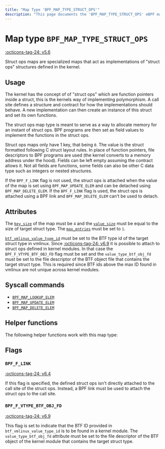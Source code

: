 ```yaml
---
title: "Map Type 'BPF_MAP_TYPE_STRUCT_OPS'"
description: "This page documents the 'BPF_MAP_TYPE_STRUCT_OPS' eBPF map type, including its definition, usage, program types that can use it, and examples."
---
```

# Map type `BPF_MAP_TYPE_STRUCT_OPS`

<!-- [FEATURE_TAG](BPF_MAP_TYPE_STRUCT_OPS) -->
[:octicons-tag-24: v5.6](https://github.com/torvalds/linux/commit/85d33df357b634649ddbe0a20fd2d0fc5732c3cb)
<!-- [/FEATURE_TAG] -->

Struct ops maps are specialized maps that act as implementations of "struct ops" structures defined in the kernel.

## Usage

The kernel has the concept of of "struct ops" which are function pointers inside a struct, this is the kernels way of implementing polymorphism. A call site defines a structure and contract for how the implementations should behave. A new implementation can then create an instance of this struct and set its own functions.

The struct ops map type is meant to serve as a way to allocate memory for an instant of struct ops. BPF programs are then set as field values to implement the functions in the struct ops.

Struct ops maps only have 1 key, that being `0`. The value is the struct formatted following C struct layout rules. In place of function pointers, file descriptors to BPF programs are used (the kernel converts to a memory address under the hood). Fields can be left empty assuming the contract allows it. Not all fields are functions, some fields can also be other C data type such as integers or nested structures.

If the `BPF_F_LINK` flag is not used, the struct ops is attached when the value of the map is set using `BPF_MAP_UPDATE_ELEM` and can be detached using `BPF_MAP_DELETE_ELEM`. If the `BPF_F_LINK` flag is used, the struct ops is attached using a BPF link and `BPF_MAP_DELETE_ELEM` can't be used to detach.

## Attributes

The [`key_size`](../syscall/BPF_MAP_CREATE.md#key_size) of the map must be `4` and the [`value_size`](../syscall/BPF_MAP_CREATE.md#value_size) must be equal to the size of target struct type. The [`max_entries`](../syscall/BPF_MAP_CREATE.md#max_entries) must be set to `1`. 

[`btf_vmlinux_value_type_id`](../syscall/BPF_MAP_CREATE.md#btf_vmlinux_value_type_id) must be set to the BTF type id of the target struct type in vmlinux. Since [:octicons-tag-24: v6.9](https://github.com/torvalds/linux/commit/fcc2c1fb0651477c8ed78a3a293c175ccd70697a) it is possible to attach to struct ops defined in kernel modules. In that case the `BPF_F_VTYPE_BTF_OBJ_FD` flag must be set and the `value_type_btf_obj_fd` must be set to the file descriptor of the BTF object file that contains the target struct type. This is required since BTF ids above the max ID found in vmlinux are not unique across kernel modules. 

## Syscall commands

* [`BPF_MAP_LOOKUP_ELEM`](../syscall/BPF_MAP_LOOKUP_ELEM.md)
* [`BPF_MAP_UPDATE_ELEM`](../syscall/BPF_MAP_UPDATE_ELEM.md)
* [`BPF_MAP_DELETE_ELEM`](../syscall/BPF_MAP_DELETE_ELEM.md)

## Helper functions

The following helper functions work with this map type:

<!-- DO NOT EDIT MANUALLY -->
<!-- [MAP_HELPER_FUNC_REF] -->
<!-- [/MAP_HELPER_FUNC_REF] -->

## Flags

### `BPF_F_LINK` 

[:octicons-tag-24: v6.4](https://github.com/torvalds/linux/commit/68b04864ca425d1894c96b8141d4fba1181f11cb)

If this flag is specified, the defined struct ops isn't directly attached to the call site of the struct ops. Instead, a BPF link must be used to attach the struct ops to the call site. 

### `BPF_F_VTYPE_BTF_OBJ_FD`

[:octicons-tag-24: v6.9](https://github.com/torvalds/linux/commit/fcc2c1fb0651477c8ed78a3a293c175ccd70697a)

This flag is set to indicate that the BTF ID provided in `btf_vmlinux_value_type_id` is to be found in a kernel module. The `value_type_btf_obj_fd` attribute must be set to the file descriptor of the BTF object of the kernel module that contains the target struct type.

